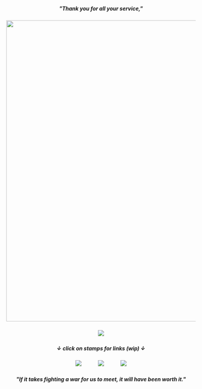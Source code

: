 ##### <p align="center"> "Thank you for all your service,"
##### <p align="center"> <img src="https://files.catbox.moe/5l8k9k.png" height="800" />




##### <p align="center"> ![](https://komarev.com/ghpvc/?username=eijiromantic&label=ᰔᩚ&color=fdbff1&style=plastic&abbreviated=true) 

##### <p align="center"> ↓ click on stamps for links (wip) ↓
##### <p align="center"> ![](https://files.catbox.moe/ylrks5.png)⠀⠀⠀⠀ [![](https://files.catbox.moe/n4gctd.png)](https://eijirou.atabook.org)⠀⠀⠀⠀ ![](https://files.catbox.moe/3l2tz5.png)
##### <p align="center"> "If it takes fighting a war for us to meet, it will have been worth it."
